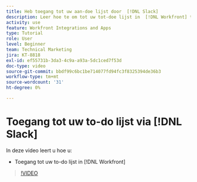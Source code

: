 ```yaml
---
title: Heb toegang tot uw aan-doe lijst door  [!DNL Slack]
description: Leer hoe te om tot uw tot-doe lijst in  [!DNL Workfront] toegang te hebben
activity: use
feature: Workfront Integrations and Apps
type: Tutorial
role: User
level: Beginner
team: Technical Marketing
jira: KT-8818
exl-id: ef55731b-3da3-4c9a-a93a-5dc1ced7f53d
doc-type: video
source-git-commit: bbdf99c6bc1be714077fd94fc3f8325394de36b3
workflow-type: tm+mt
source-wordcount: '31'
ht-degree: 0%

---
```


# Toegang tot uw to-do lijst via [!DNL Slack]

In deze video leert u hoe u:

* Toegang tot uw to-do lijst in [!DNL Workfront]

>[!VIDEO](https://video.tv.adobe.com/v/335118/?quality=12&learn=on&enablevpops=1)
